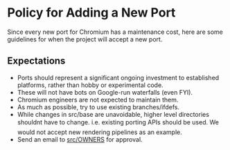 # Policy for Adding a New Port

Since every new port for Chromium has a maintenance cost, here are some guidelines for when the project will accept a new port.

## Expectations

*   Ports should represent a significant ongoing investment to established platforms, rather than hobby or experimental code.
*   These will not have bots on Google-run waterfalls (even FYI).
*   Chromium engineers are not expected to maintain them.
*   As much as possible, try to use existing branches/ifdefs.
*   While changes in src/base are unavoidable, higher level directories shouldnt have to change. i.e. existing porting APIs should be used. We would not accept new rendering pipelines as an example.
*   Send an email to [src/OWNERS](https://chromium.googlesource.com/chromium/src/+/master/ENG_REVIEW_OWNERS) for approval.